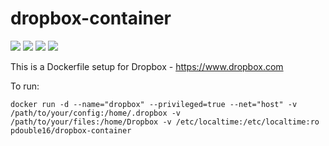 dropbox-container
=================
[![](https://images.microbadger.com/badges/image/pdouble16/dropbox-container.svg)](https://microbadger.com/images/pdouble16/dropbox-container "Get your own image badge on microbadger.com") [![](https://images.microbadger.com/badges/version/pdouble16/dropbox-container.svg)](https://microbadger.com/images/pdouble16/dropbox-container "Get your own image badge on microbadger.com") [![](https://images.microbadger.com/badges/commit/pdouble16/dropbox-container.svg)](https://microbadger.com/images/pdouble16/dropbox-container "Get your own image badge on microbadger.com") [![](https://images.microbadger.com/badges/license/pdouble16/dropbox-container.svg)](https://microbadger.com/images/pdouble16/dropbox-container "Get your own image badge on microbadger.com")

This is a Dockerfile setup for Dropbox - https://www.dropbox.com

To run:

```shell
docker run -d --name="dropbox" --privileged=true --net="host" -v /path/to/your/config:/home/.dropbox -v /path/to/your/files:/home/Dropbox -v /etc/localtime:/etc/localtime:ro pdouble16/dropbox-container
```

